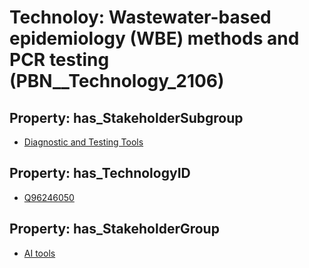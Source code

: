 # Technoloy: __Wastewater-based epidemiology (WBE) methods and PCR testing__ (PBN__Technology_2106)

## Property: has_StakeholderSubgroup

* [Diagnostic and Testing Tools](PBN__TechSubgroup_12)

## Property: has_TechnologyID

* [Q96246050](Q96246050)

## Property: has_StakeholderGroup

* [AI tools](PBN__TechGroup_0)

